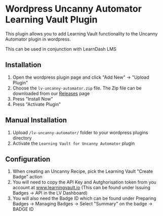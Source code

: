 # Wordpress Uncanny Automator Learning Vault Plugin

This plugin allows you to add Learning Vault functionality to the Uncanny Automator plugin in wordpress. 

This can be used in conjunction with LearnDash LMS


## Installation
1. Open the wordpress plugin page and click "Add New" -> "Upload Plugin"
2. Choose the `lv-uncanny-automator.zip` file. The Zip file can be downloaded from our [Releases](https://github.com/Learning-Vault/WP-Uncanny-Automator/releases/) page
3. Press "Install Now"
4. Press "Activate Plugin"

## Manual Installation

1. Upload `/lv-uncanny-automator/` folder to your wordpress plugins directory
2. Activate the `Learning Vault for Uncanny Automator` plugin

## Configuration

1. When creating an Uncanny Recipe, pick the Learning Vault "Create Badge" action
2. You will need to copy the API Key and Autghorisation token from you account at www.learningvault.io (This can be found under Issuing Badges -> API in the LV Dashboard)
3. You will also need the Badge ID which can be found under Preparing Badges -> Managing Badges -> Select "Summary" on the badge -> BADGE ID
